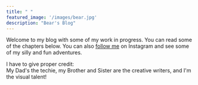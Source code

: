 ```yaml
---
title: " "
featured_image: '/images/bear.jpg'
description: "Bear's Blog"
---
```

Welcome to my blog with some of my work in progress. 
You can read some of the chapters below. You can also 
[follow me](https://www.instagram.com/beargdoodle/) on Instagram and see some of my silly and fun adventures. <br>

I  have to give proper credit: <br> 
My Dad's the techie, my Brother and Sister are the creative writers, and I'm the visual talent!
